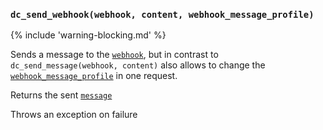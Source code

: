 ### `dc_send_webhook(webhook, content, webhook_message_profile)`

{% include 'warning-blocking.md' %}

Sends a message to the [`webhook`](/values/webhook.md),
but in contrast to `dc_send_message(webhook, content)`
also allows to change the
[`webhook_message_profile`](/parsables/webhooks/webhook-message-profile.md)
in one request.

Returns the sent [`message`](/values/message.md)

Throws an exception on failure